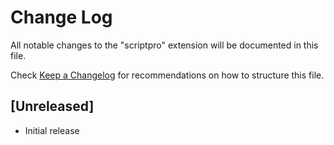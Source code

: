 # Change Log

All notable changes to the "scriptpro" extension will be documented in this file.

Check [Keep a Changelog](http://keepachangelog.com/) for recommendations on how to structure this file.

## [Unreleased]

- Initial release